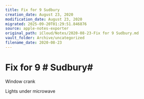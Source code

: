 ```yaml
---
title: Fix for 9 Sudbury
creation_date: August 23, 2020
modification_date: August 23, 2020
migrated: 2025-09-20T01:29:51.846876
source: apple-notes-exporter
original_path: iCloud/Notes/2020-08-23-Fix for 9 Sudbury.md
vault_folder: Archive/uncategorized
filename_date: 2020-08-23
---
```



# Fix for 9 # Sudbury#  

Window crank

Lights under microwave 
